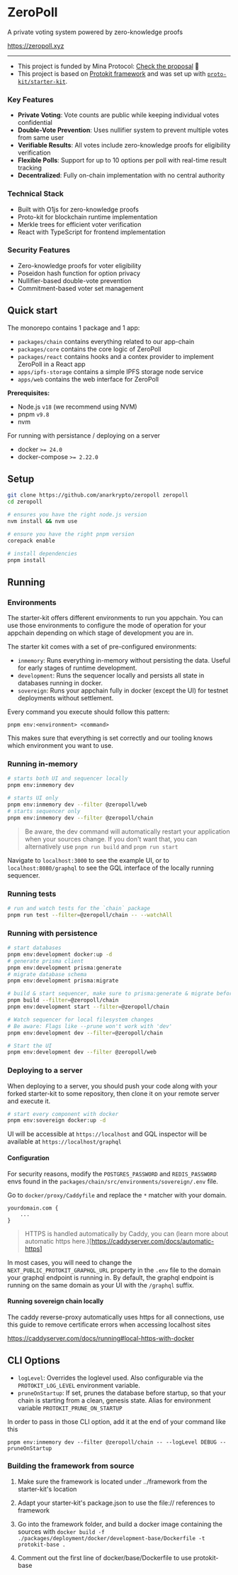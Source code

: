 # ZeroPoll

A private voting system powered by zero-knowledge proofs

https://zeropoll.xyz

---

- This project is funded by Mina Protocol: [Check the proposal](https://forums.minaprotocol.com/t/zeropoll-voting-polls/6482) 🎉
- This project is based on [Protokit framework](https://protokit.dev) and was set up with [`proto-kit/starter-kit`](https://github.com/proto-kit/starter-kit).

### Key Features

- **Private Voting**: Vote counts are public while keeping individual votes confidential
- **Double-Vote Prevention**: Uses nullifier system to prevent multiple votes from same user
- **Verifiable Results**: All votes include zero-knowledge proofs for eligibility verification
- **Flexible Polls**: Support for up to 10 options per poll with real-time result tracking
- **Decentralized**: Fully on-chain implementation with no central authority

### Technical Stack

- Built with O1js for zero-knowledge proofs
- Proto-kit for blockchain runtime implementation
- Merkle trees for efficient voter verification
- React with TypeScript for frontend implementation

### Security Features

- Zero-knowledge proofs for voter eligibility
- Poseidon hash function for option privacy
- Nullifier-based double-vote prevention
- Commitment-based voter set management

## Quick start

The monorepo contains 1 package and 1 app:

- `packages/chain` contains everything related to our app-chain
- `packages/core` contains the core logic of ZeroPoll
- `packages/react` contains hooks and a contex provider to implement ZeroPoll in a React app
- `apps/ipfs-storage` contains a simple IPFS storage node service
- `apps/web` contains the web interface for ZeroPoll

**Prerequisites:**

- Node.js `v18` (we recommend using NVM)
- pnpm `v9.8`
- nvm

For running with persistance / deploying on a server

- docker `>= 24.0`
- docker-compose `>= 2.22.0`

## Setup

```zsh
git clone https://github.com/anarkrypto/zeropoll zeropoll
cd zeropoll

# ensures you have the right node.js version
nvm install && nvm use

# ensure you have the right pnpm version
corepack enable

# install dependencies
pnpm install
```

## Running

### Environments

The starter-kit offers different environments to run you appchain.
You can use those environments to configure the mode of operation for your appchain depending on which stage of development you are in.

The starter kit comes with a set of pre-configured environments:

- `inmemory`: Runs everything in-memory without persisting the data. Useful for early stages of runtime development.
- `development`: Runs the sequencer locally and persists all state in databases running in docker.
- `sovereign`: Runs your appchain fully in docker (except the UI) for testnet deployments without settlement.

Every command you execute should follow this pattern:

`pnpm env:<environment> <command>`

This makes sure that everything is set correctly and our tooling knows which environment you want to use.

### Running in-memory

```zsh
# starts both UI and sequencer locally
pnpm env:inmemory dev

# starts UI only
pnpm env:inmemory dev --filter @zeropoll/web
# starts sequencer only
pnpm env:inmemory dev --filter @zeropoll/chain
```

> Be aware, the dev command will automatically restart your application when your sources change.
> If you don't want that, you can alternatively use `pnpm run build` and `pnpm run start`

Navigate to `localhost:3000` to see the example UI, or to `localhost:8080/graphql` to see the GQL interface of the locally running sequencer.

### Running tests

```zsh
# run and watch tests for the `chain` package
pnpm run test --filter=@zeropoll/chain -- --watchAll
```

### Running with persistence

```zsh
# start databases
pnpm env:development docker:up -d
# generate prisma client
pnpm env:development prisma:generate
# migrate database schema
pnpm env:development prisma:migrate

# build & start sequencer, make sure to prisma:generate & migrate before
pnpm build --filter=@zeropoll/chain
pnpm env:development start --filter=@zeropoll/chain

# Watch sequencer for local filesystem changes
# Be aware: Flags like --prune won't work with 'dev'
pnpm env:development dev --filter=@zeropoll/chain

# Start the UI
pnpm env:development dev --filter @zeropoll/web
```

### Deploying to a server

When deploying to a server, you should push your code along with your forked starter-kit to some repository,
then clone it on your remote server and execute it.

```zsh
# start every component with docker
pnpm env:sovereign docker:up -d
```

UI will be accessible at `https://localhost` and GQL inspector will be available at `https://localhost/graphql`

#### Configuration

For security reasons, modify the `POSTGRES_PASSWORD` and `REDIS_PASSWORD` envs found in the `packages/chain/src/environments/sovereign/.env` file.

Go to `docker/proxy/Caddyfile` and replace the `*` matcher with your domain.

```
yourdomain.com {
    ...
}
```

> HTTPS is handled automatically by Caddy, you can (learn more about automatic https here.)[https://caddyserver.com/docs/automatic-https]

In most cases, you will need to change the `NEXT_PUBLIC_PROTOKIT_GRAPHQL_URL` property in the `.env` file to the domain your graphql endpoint is running in.
By default, the graphql endpoint is running on the same domain as your UI with the `/graphql` suffix.

#### Running sovereign chain locally

The caddy reverse-proxy automatically uses https for all connections, use this guide to remove certificate errors when accessing localhost sites

<https://caddyserver.com/docs/running#local-https-with-docker>

## CLI Options

- `logLevel`: Overrides the loglevel used. Also configurable via the `PROTOKIT_LOG_LEVEL` environment variable.
- `pruneOnStartup`: If set, prunes the database before startup, so that your chain is starting from a clean, genesis state. Alias for environment variable `PROTOKIT_PRUNE_ON_STARTUP`

In order to pass in those CLI option, add it at the end of your command like this

`pnpm env:inmemory dev --filter @zeropoll/chain -- --logLevel DEBUG --pruneOnStartup`

### Building the framework from source

1. Make sure the framework is located under ../framework from the starter-kit's location
2. Adapt your starter-kit's package.json to use the file:// references to framework
3. Go into the framework folder, and build a docker image containing the sources with `docker build -f ./packages/deployment/docker/development-base/Dockerfile -t protokit-base .`

4. Comment out the first line of docker/base/Dockerfile to use protokit-base
